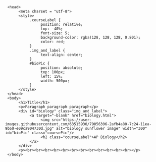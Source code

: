 <!DOCTYPE html>
     <head>
          <meta charset = "utf-8">
          <style>
               .courseLabel {
                    position: relative;
                    top: -40%;
                    font-size: 5;
                    background-color: rgba(128, 128, 128, 0.801);
                    color: red;
               }
               .img_and_label {
                    text-align: center;
               }
               #bioPic {
                    position: absolute;
                    top: 100px;
                    left: 15%;
                    width: 500px;
               }
          </style>
     </head>
     <body>
          <h1>Title</h1>
          <p>Paragraph paragraph paragraph</p>
          <div id="biology" class="img_and_label">
               <a target="-blank" href="biology.html">
                    <img src="https://user-images.githubusercontent.com/63515930/79056396-2afb4a80-7c24-11ea-9b60-e09ca904730d.jpg" alt="biology sunflower image" width="300" id="bioPic" class="coursePic"/>
                    <h2 class="courseLabel">AP Biology</h2>
               </a>
          </div>
          <p><br><br><br><br><br><br><br><br><br><br><br><br></p>
     </body>

</html>
